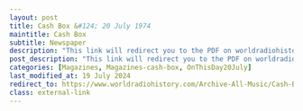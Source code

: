 ```yaml
---
layout: post
title: Cash Box &#124; 20 July 1974
maintitle: Cash Box
subtitle: Newspaper
description: "This link will redirect you to the PDF on worldradiohistory.com Once your viewing the PDF search for &quot;zavaroni&quot;"
post_description: "This link will redirect you to the PDF on worldradiohistory.com Once your viewing the PDF search for &quot;zavaroni&quot;"
categories: [Magazines, Magazines-cash-box, OnThisDay20July]
last_modified_at: 19 July 2024
redirect_to: https://www.worldradiohistory.com/Archive-All-Music/Cash-Box/70s/1974/CB-1974-07-20.pdf
class: external-link
---
```


